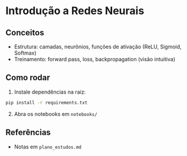 # Introdução a Redes Neurais

## Conceitos
- Estrutura: camadas, neurônios, funções de ativação (ReLU, Sigmoid, Softmax)
- Treinamento: forward pass, loss, backpropagation (visão intuitiva)

## Como rodar
1) Instale dependências na raiz:
```bash
pip install -r requirements.txt
```
2) Abra os notebooks em `notebooks/`

## Referências
- Notas em `plano_estudos.md`
